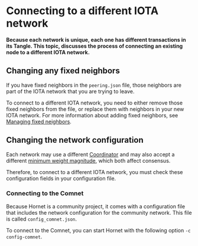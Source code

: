 # Connecting to a different IOTA network

**Because each network is unique, each one has different transactions in its Tangle. This topic, discusses the process of connecting an existing node to a different IOTA network.**

## Changing any fixed neighbors

If you have fixed neighbors in the `peering.json` file, those neighbors are part of the IOTA network that you are trying to leave.

To connect to a different IOTA network, you need to either remove those fixed neighbors from the file, or replace them with neighbors in your new IOTA network. For more information about adding fixed neighbors, see [Managing fixed neighbors](../guides/managing-neighbors.md).

## Changing the network configuration

Each network may use a different [Coordinator](root://getting-started/0.1/network/the-coordinator.md) and may also accept a different [minimum weight magnitude](root://getting-started/0.1/network/minimum-weight-magnitude.md), which both affect consensus.

Therefore, to connect to a different IOTA network, you must check these configuration fields in your configuration file.

### Connecting to the Comnet

Because Hornet is a community project, it comes with a configuration file that includes the network configuration for the community network. This file is called `config_comnet.json`.

To connect to the Comnet, you can start Hornet with the following option `-c config-comnet`.





